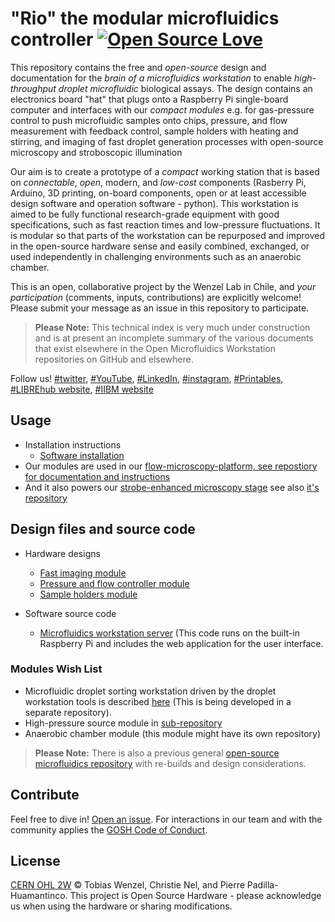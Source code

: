 # "Rio" the modular microfluidics controller [![Open Source Love](https://badges.frapsoft.com/os/v1/open-source.svg?v=103)](https://github.com/ellerbrock/open-source-badges/)

This repository contains the free and *open-source* design and documentation for the *brain of a microfluidics workstation* to enable *high-throughput droplet microfluidic* biological assays. The design contains an electronics board "hat" that plugs onto a Raspberry Pi single-board computer and interfaces with our *compact* *modules* e.g. for gas-pressure control to push microfluidic samples onto chips, pressure, and flow measurement with feedback control, sample holders with heating and stirring, and imaging of fast droplet generation processes with open-source microscopy and stroboscopic illumination

Our aim is to create a prototype of a *compact* working station that is based on *connectable*, *open*, modern, and *low-cost* components (Rasberry Pi, Arduino, 3D printing, on-board components, open or at least accessible design software and operation software - python). This workstation is aimed to be fully functional research-grade equipment with good specifications, such as fast reaction times and low-pressure fluctuations. It is modular so that parts of the workstation can be repurposed and improved in the open-source hardware sense and easily combined, exchanged, or used independently in challenging environments such as an anaerobic chamber.

This is an open, collaborative project by the Wenzel Lab in Chile, and *your participation* (comments, inputs, contributions) are explicitly welcome! Please submit your message as an issue in this repository to participate.

> **Please Note:** This technical index is very much under construction and is at present an incomplete summary of the various documents that exist elsewhere in the Open Microfluidics Workstation repositories on GitHub and elsewhere.

Follow us! [#twitter](https://twitter.com/WenzelLab), [#YouTube](https://www.youtube.com/@librehub), [#LinkedIn](https://www.linkedin.com/company/92802424), [#instagram](https://www.instagram.com/wenzellab/), [#Printables](https://www.printables.com/@WenzelLab), [#LIBREhub website](https://librehub.github.io), [#IIBM website](https://ingenieriabiologicaymedica.uc.cl/en/people/faculty/821-tobias-wenzel)


<!--- ## Table of Contents --->

<!--- ## Background --->

## Usage

* Installation instructions
    * [Software installation](https://github.com/wenzel-lab/moldular-microfluidics-workstation-controller/wiki/Install-the-Software)
* Our modules are used in our [flow-microscopy-platform, see repostiory for documentation and instructions](https://github.com/wenzel-lab/flow-microscopy-platform)
* And it also powers our [strobe-enhanced microscopy stage](https://wenzel-lab.github.io/strobe-enhanced-microscopy-stage/) see also [it's repository](https://github.com/wenzel-lab/strobe-enhanced-microscopy-stage) 

## Design files and source code

* Hardware designs
    * [Fast imaging module](https://github.com/wenzel-lab/moldular-microfluidics-workstation-controller/tree/master/module-fast-imaging)
    * [Pressure and flow controller module](https://github.com/wenzel-lab/moldular-microfluidics-workstation-controller/tree/master/module-pressure-and-flow-controller)
    * [Sample holders module](https://github.com/wenzel-lab/moldular-microfluidics-workstation-controller/tree/master/module-sample-holders)
 
* Software source code
    * [Microfluidics workstation server](https://github.com/wenzel-lab/moldular-microfluidics-workstation-controller/blob/master/module-pi/webapp.zip) (This code runs on the built-in Raspberry Pi and includes the web application for the user interface.

### Modules Wish List
* Microfluidic droplet sorting workstation driven by the droplet workstation tools is described [here](https://github.com/MakerTobey/Open_FPGA_control_for_FADS) (This is being developed in a separate repository).
* High-pressure source module in [sub-repository](https://github.com/wenzel-lab/moldular-microfluidics-workstation-controller/tree/master/module-high-pressure-source)
* Anaerobic chamber module (this module might have its own repository)

> **Please Note:** There is also a previous general [open-source microfluidics repository](https://github.com/MakerTobey/OpenMicrofluidics) with re-builds and design considerations. 

## Contribute

Feel free to dive in! [Open an issue](https://github.com/wenzel-lab/moldular-microfluidics-workstation-controller/issues/new).
For interactions in our team and with the community applies the [GOSH Code of Conduct](https://openhardware.science/gosh-2017/gosh-code-of-conduct/).

## License

[CERN OHL 2W](LICENSE) © Tobias Wenzel, Christie Nel, and Pierre Padilla-Huamantinco. This project is Open Source Hardware - please acknowledge us when using the hardware or sharing modifications.
